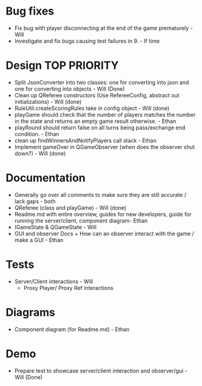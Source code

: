 # Bug fixes
- Fix bug with player disconnecting at the end of the game prematurely - Will
- Investigate and fix bugs causing test failures in 9. - If time

# Design TOP PRIORITY
- Split JsonConverter into two classes: one for converting into json and one for converting into objects - Will (Done)
- Clean up QReferee constructors (Use RefereeConfig, abstract out initializations) - Will (done)
- RuleUtil.createScoringRules take in config object - Will (done)
- playGame should check that the number of players matches the number in the state and returns an empty game result otherwise. - Ethan
- playRound should return false on all turns being pass/exchange end condition. - Ethan
- clean up findWinnersAndNotifyPlayers call stack - Ethan
- Implement gameOver in QGameObserver (when does the observer shut down?) - Will (done)

# Documentation
- Generally go over all comments to make sure they are still accurate / lack gaps - both
- QReferee (class and playGame) - Will (done)
- Readme.md with entire overview, guides for new developers, guide for running the server/client, component diagram- Ethan
- IGameState & QGameState - Will
- GUI and observer Docs + How can an observer interact with the game / make a GUI - Ethan

# Tests
- Server/Client interactions - Will
  - Proxy Player/ Proxy Ref interactions

# Diagrams
- Component diagram (for Readme.md) - Ethan

# Demo
- Prepare test to showcase server/client interaction and observer/gui - Will (Done)

